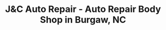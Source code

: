 ---
title: "J&C Auto Repair - Auto Repair Body Shop in Burgaw, NC"
url: /burgaw/jundc-auto-repair-auto-repair-body-shop-in-burgaw-nc/
shop: Autowerkstatt
---